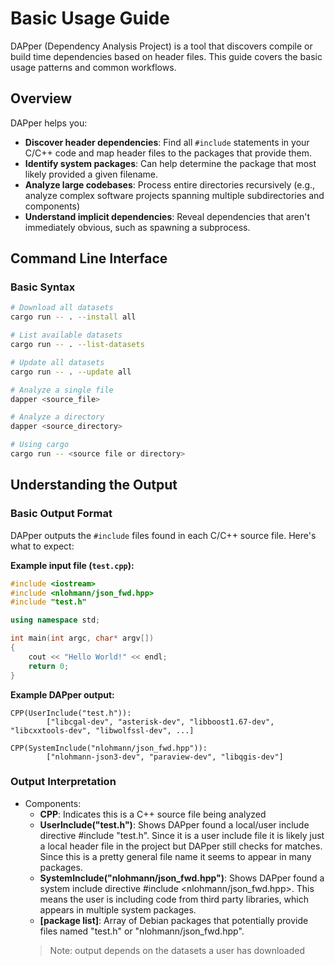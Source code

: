 # Basic Usage Guide

DAPper (Dependency Analysis Project) is a tool that discovers compile or build time dependencies based on header files. This guide covers the basic usage patterns and common workflows.

## Overview

DAPper helps you:
- **Discover header dependencies**: Find all `#include` statements in your C/C++ code and map header files to the packages that provide them.
- **Identify system packages**: Can help determine the package that most likely provided a given filename.
- **Analyze large codebases**: Process entire directories recursively (e.g., analyze complex software projects spanning multiple subdirectories and components)
- **Understand implicit dependencies**: Reveal dependencies that aren't immediately obvious, such as spawning a subprocess. 

## Command Line Interface

### Basic Syntax

```bash
# Download all datasets
cargo run -- . --install all

# List available datasets
cargo run -- . --list-datasets

# Update all datasets
cargo run -- . --update all

# Analyze a single file
dapper <source_file>

# Analyze a directory
dapper <source_directory>

# Using cargo 
cargo run -- <source file or directory>
```

## Understanding the Output

### Basic Output Format

DAPper outputs the `#include` files found in each C/C++ source file. Here's what to expect:

**Example input file (`test.cpp`):**
```cpp
#include <iostream>
#include <nlohmann/json_fwd.hpp>
#include "test.h"

using namespace std; 

int main(int argc, char* argv[])
{
    cout << "Hello World!" << endl;
    return 0;
}
```

**Example DAPper output:**
```
CPP(UserInclude("test.h")):
        ["libcgal-dev", "asterisk-dev", "libboost1.67-dev", "libcxxtools-dev", "libwolfssl-dev", ...]

CPP(SystemInclude("nlohmann/json_fwd.hpp")):
        ["nlohmann-json3-dev", "paraview-dev", "libqgis-dev"]
```

### Output Interpretation

- Components:
    - **CPP**: Indicates this is a C++ source file being analyzed
    - **UserInclude("test.h")**: Shows DAPper found a local/user include directive #include "test.h". Since it is a user include file it is likely just a local header file in the project but DAPper still checks for matches. Since this is a pretty general file name it seems to appear in many packages.
    - **SystemInclude("nlohmann/json_fwd.hpp")**: Shows DAPper found a system include directive #include <nlohmann/json_fwd.hpp>. This means the user is including code from third party libraries, which appears in multiple system packages.
    - **[package list]**: Array of Debian packages that potentially provide files named "test.h" or "nlohmann/json_fwd.hpp".
    > Note: output depends on the datasets a user has downloaded


